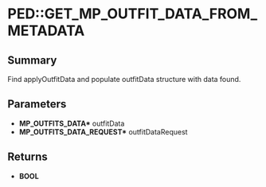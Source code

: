 # PED::GET_MP_OUTFIT_DATA_FROM_METADATA

## Summary
Find applyOutfitData and populate outfitData structure with data found.

## Parameters
* **MP_OUTFITS_DATA\*** outfitData
* **MP_OUTFITS_DATA_REQUEST\*** outfitDataRequest

## Returns
* **BOOL**